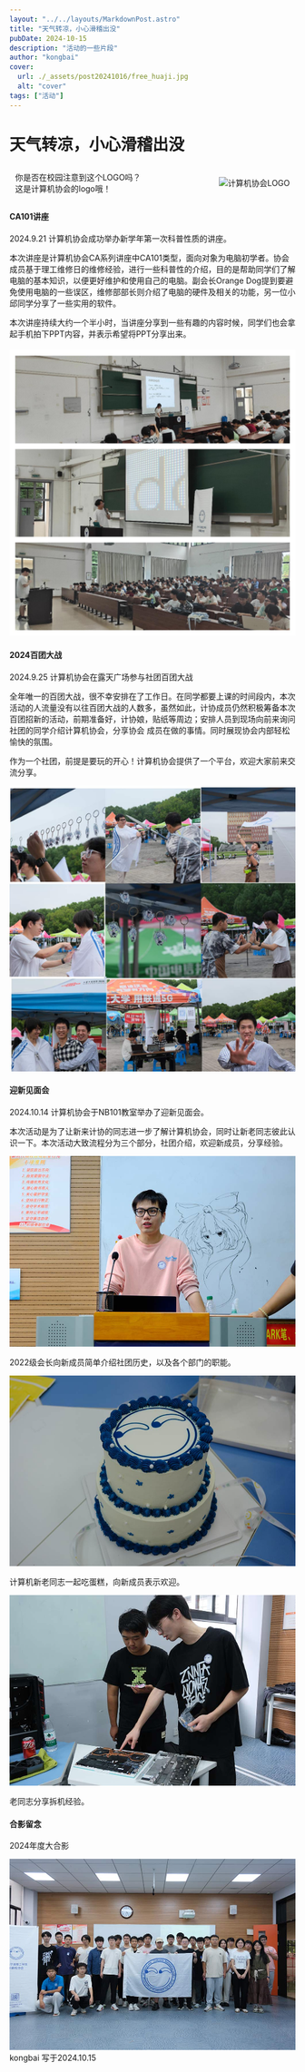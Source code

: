 ```yaml
---
layout: "../../layouts/MarkdownPost.astro"
title: "天气转凉，小心滑稽出没"
pubDate: 2024-10-15
description: "活动的一些片段"
author: "kongbai"
cover:
  url: ./_assets/post20241016/free_huaji.jpg
  alt: "cover"
tags: ["活动"]
---
```




# 天气转凉，小心滑稽出没

<div style="display: flex; align-items: center; justify-content: space-between; padding: 10px;  margin: 0 auto;">
  <div>
    你是否在校园注意到这个LOGO吗？
    <br/>
    这是计算机协会的logo哦！
  </div>
  <img style="max-width: 150px; height: auto;" src="https://oss.nbtca.space/CA-logo.svg" alt="计算机协会LOGO"/>
</div>




#### CA101讲座

2024.9.21  计算机协会成功举办新学年第一次科普性质的讲座。

本次讲座是计算机协会CA系列讲座中CA101类型，面向对象为电脑初学者。协会成员基于理工维修日的维修经验，进行一些科普性的介绍，目的是帮助同学们了解电脑的基本知识，以便更好维护和使用自己的电脑。副会长Orange Dog提到要避免使用电脑的一些误区，维修部部长则介绍了电脑的硬件及相关的功能，另一位小邱同学分享了一些实用的软件。

本次讲座持续大约一个半小时，当讲座分享到一些有趣的内容时候，同学们也会拿起手机拍下PPT内容，并表示希望将PPT分享出来。



#### ![分享过程](./_assets/post20241016/ca101.jpg)

#### 2024百团大战

2024.9.25   计算机协会在露天广场参与社团百团大战

全年唯一的百团大战，很不幸安排在了工作日。在同学都要上课的时间段内，本次活动的人流量没有以往百团大战的人数多，虽然如此，计协成员仍然积极筹备本次百团招新的活动，前期准备好，计协娘，贴纸等周边；安排人员到现场向前来询问社团的同学介绍计算机协会，分享协会 成员在做的事情。同时展现协会内部轻松愉快的氛围。

作为一个社团，前提是要玩的开心！计算机协会提供了一个平台，欢迎大家前来交流分享。

![百团](./_assets/post20241016/百团.jpg)

#### 迎新见面会

2024.10.14 计算机协会于NB101教室举办了迎新见面会。

本次活动是为了让新来计协的同志进一步了解计算机协会，同时让新老同志彼此认识一下。本次活动大致流程分为三个部分，社团介绍，欢迎新成员，分享经验。



![DSCF7782](./_assets/post20241016/lyy.jpg)

2022级会长向新成员简单介绍社团历史，以及各个部门的职能。

![DSCF7772](./_assets/post20241016/cake.jpg)


计算机新老同志一起吃蛋糕，向新成员表示欢迎。

![DSCF7794](./_assets/post20241016/DSCF7794.jpg)

老同志分享拆机经验。

#### 合影留念

2024年度大合影

![DSCF7849](./_assets/post20241016/DSCF7849.jpg)kongbai 写于2024.10.15